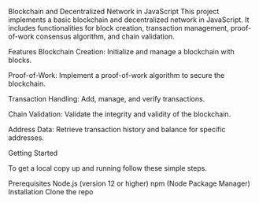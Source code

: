 Blockchain and Decentralized Network in JavaScript
This project implements a basic blockchain and decentralized network in JavaScript. 
It includes functionalities for block creation, transaction management, proof-of-work consensus algorithm, and chain validation.

Features
Blockchain Creation: Initialize and manage a blockchain with blocks.

Proof-of-Work: Implement a proof-of-work algorithm to secure the blockchain.

Transaction Handling: Add, manage, and verify transactions.

Chain Validation: Validate the integrity and validity of the blockchain.

Address Data: Retrieve transaction history and balance for specific addresses.

Getting Started

To get a local copy up and running follow these simple steps.

Prerequisites
Node.js (version 12 or higher)
npm (Node Package Manager)
Installation
Clone the repo

